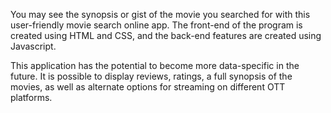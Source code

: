 You may see the synopsis or gist of the movie you searched for with this user-friendly movie search online app. The front-end of the program is created using HTML and CSS, and the back-end features are created using Javascript.

This application has the potential to become more data-specific in the future. It is possible to display reviews, ratings, a full synopsis of the movies, as well as alternate options for streaming on different OTT platforms.

